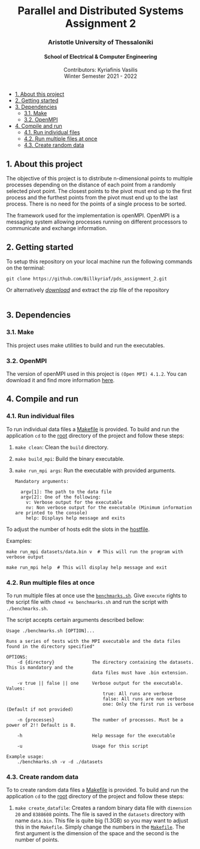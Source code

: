 <div id="top"></div>

<br />
<div align="center">
  <h1 align="center">Parallel and Distributed Systems Assignment 2</h1>
  <h3 align="center">Aristotle University of Thessaloniki</h3>
  <h4 align="center">School of Electrical & Computer Engineering</h4>
  <p align="center">
    Contributors: Kyriafinis Vasilis
    <br />
    Winter Semester 2021 - 2022
    <br />
    <br />
  </p>
</div>

- [1. About this project](#1-about-this-project)
- [2. Getting started](#2-getting-started)
- [3. Dependencies](#3-dependencies)
  - [3.1. Make](#31-make)
  - [3.2. OpenMPI](#32-openmpi)
- [4. Compile and run](#4-compile-and-run)
  - [4.1. Run individual files](#41-run-individual-files)
  - [4.2. Run multiple files at once](#42-run-multiple-files-at-once)
  - [4.3. Create random data](#43-create-random-data)

## 1. About this project

The objective of this project is to distribute n-dimensional points to multiple processes depending on the distance of each point from a randomly selected pivot point. The closest points to the pivot must end up to the first process and the furthest points from the pivot must end up to the last process. There is no need for the points of a single process to be sorted. 

The framework used for the implementation is openMPI. OpenMPI is a messaging system allowing processes running on different processors to communicate and exchange information.


## 2. Getting started

To setup this repository on your local machine run the following commands on the terminal:

```console
git clone https://github.com/Billkyriaf/pds_assignment_2.git
```

Or alternatively [*download*](https://github.com/Billkyriaf/pds_assignment_2/archive/refs/heads/main.zip) and extract the zip file of the repository
<br/>
<br/>

## 3. Dependencies
### 3.1. Make

This project uses make utilities to build and run the executables.

### 3.2. OpenMPI

The version of openMPI used in this project is `(Open MPI) 4.1.2`. You can download it and find more information [here](https://www.open-mpi.org/software/ompi/v4.1/).

## 4. Compile and run

### 4.1. Run individual files

To run individual data files a [Makefile](mpi_distance_sort/Makefile) is provided. To build and run the application `cd` to the [root](mpi_distance_sort) directory of the project and follow these steps:

1. `make clean`: Clean the `build` directory.
2. `make build_mpi`: Build the binary executable.
3. `make run_mpi args`: Run the executable with provided arguments.
      
      ```
      Mandatory arguments:

        argv[1]: The path to the data file
        argv[2]: One of the following:
          v: Verbose output for the executable
          nv: Non verbose output for the executable (Minimum information are printed to the console)  
          help: Displays help message and exits
      ```
To adjust the number of hosts edit the slots in the [hostfile](mpi_distance_sort/hostfile).

Examples:
      
`make run_mpi datasets/data.bin v  # This will run the program with verbose output`

`make run_mpi help  # This will display help message and exit`
      
 
### 4.2. Run multiple files at once

To run multiple files at once use the [`benchmarks.sh`](mpi_distance_sort/benchmarks.sh). Give `execute` rights to the script file with `chmod +x benchmarks.sh` and run the script with `./benchmarks.sh`.

The script accepts certain arguments described bellow:

```
Usage ./benchmarks.sh [OPTION]...

Runs a series of tests with the MPI executable and the data files found in the directory specified"
    
OPTIONS:
    -d {directory}              The directory containing the datasets. This is mandatory and the
                                data files must have .bin extension.

    -v true || false || one     Verbose output for the executable. Values:
                                    true: All runs are verbose 
                                    false: All runs are non verbose
                                    one: Only the first run is verbose (Default if not provided)

    -n {processes}              The number of processes. Must be a power of 2!! Default is 8.

    -h                          Help message for the executable

    -u                          Usage for this script

Example usage:
    ./benchmarks.sh -v -d ./datasets

```

### 4.3. Create random data

To to create random data files a [Makefile](mpi_distance_sort/Makefile) is provided. To build and run the application `cd` to the [root](mpi_distance_sort) directory of the project and follow these steps:

1. `make create_datafile`: Creates a random binary data file with `dimension` `20` and `8388608` points. The file is saved in the `datasets` directory with name `data.bin`. This file is quite big (1.3GB) so you may want to adjust this in the `Makefile`. Simply change the numbers in the [`Makefile`](mpi_distance_sort/Makefile#L76). The first argument is the dimension of the space and the second is the number of points.

